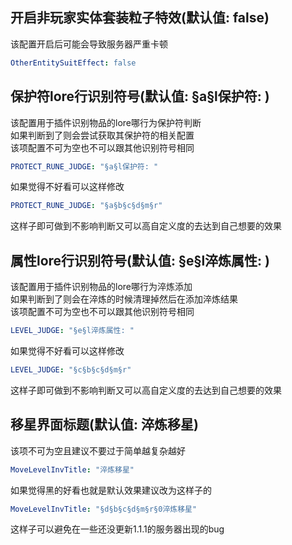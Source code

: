 ## 开启非玩家实体套装粒子特效(默认值: false)

该配置开启后可能会导致服务器严重卡顿

```yaml line-numbers
OtherEntitySuitEffect: false
```

## 保护符lore行识别符号(默认值: §a§l保护符: )

该配置用于插件识别物品的lore哪行为保护符判断\
如果判断到了则会尝试获取其保护符的相关配置\
该项配置不可为空也不可以跟其他识别符号相同

```yaml line-numbers
PROTECT_RUNE_JUDGE: "§a§l保护符: "
```

如果觉得不好看可以这样修改

```yaml line-numbers
PROTECT_RUNE_JUDGE: "§a§b§c§d§m§r"
```

这样子即可做到不影响判断又可以高自定义度的去达到自己想要的效果

## 属性lore行识别符号(默认值: §e§l淬炼属性: )

该配置用于插件识别物品的lore哪行为淬炼添加\
如果判断到了则会在淬炼的时候清理掉然后在添加淬炼结果\
该项配置不可为空也不可以跟其他识别符号相同

```yaml line-numbers
LEVEL_JUDGE: "§e§l淬炼属性: "
```

如果觉得不好看可以这样修改

```yaml line-numbers
LEVEL_JUDGE: "§c§b§c§d§m§r"
```

这样子即可做到不影响判断又可以高自定义度的去达到自己想要的效果

## 移星界面标题(默认值: 淬炼移星)

该项不可为空且建议不要过于简单越复杂越好

```yaml line-numbers
MoveLevelInvTitle: "淬炼移星"
```

如果觉得黑的好看也就是默认效果建议改为这样子的

```yaml line-numbers
MoveLevelInvTitle: "§d§b§c§d§m§r§0淬炼移星"
```

这样子可以避免在一些还没更新1.1.1的服务器出现的bug
